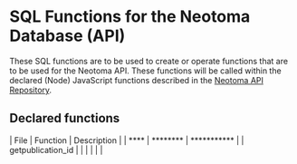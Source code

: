 # SQL Functions for the Neotoma Database (API)

These SQL functions are to be used to create or operate functions that are to be used for the Neotoma API. These functions will be called within the declared (Node) JavaScript functions described in the [Neotoma API Repository](http://github.com/neotomadb/api_nodetest).

## Declared functions

| File | Function | Description |
| **** | ******** | *********** |
| getpublication_id | | |
|  | |



